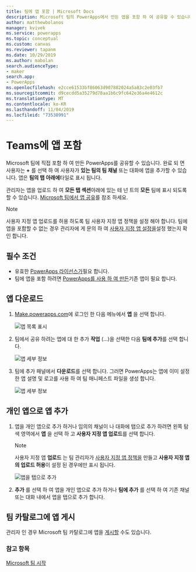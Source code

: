 ```yaml
---
title: 팀에 앱 포함 | Microsoft Docs
description: Microsoft 팀의 PowerApps에서 만든 앱을 포함 하 여 공유할 수 있습니다.
author: matthewbolanos
manager: kvivek
ms.service: powerapps
ms.topic: conceptual
ms.custom: canvas
ms.reviewer: tapanm
ms.date: 10/29/2019
ms.author: mabolan
search.audienceType:
- maker
search.app:
- PowerApps
ms.openlocfilehash: e2cce61533bf86063d907882024a5a83c2e03fb7
ms.sourcegitcommit: d9cecdd5a35279d78aa1b6c9fc642e36a4e4612c
ms.translationtype: MT
ms.contentlocale: ko-KR
ms.lasthandoff: 11/04/2019
ms.locfileid: "73538991"
---
```

# <a name="embed-an-app-in-teams"></a>Teams에 앱 포함

Microsoft 팀에 직접 포함 하 여 만든 PowerApps를 공유할 수 있습니다. 완료 되 면 사용자는 **+** 를 선택 하 여 사용자가 **있는 팀의 팀 채널** 또는 대화에 앱을 추가할 수 있습니다. 앱은 **팀의 탭 아래에**타일로 표시 됩니다.

관리자는 앱을 업로드 하 여 **모든 탭 섹션**아래에 있는 테 넌 트의 **모든** 팀에 표시 되도록 할 수 있습니다. [Microsoft 팀에서 앱 공유](https://docs.microsoft.com/power-platform/admin/embed-app-teams)를 참조 하세요.

> [!NOTE]
> 사용자 지정 앱 업로드를 허용 하도록 팀 사용자 지정 앱 정책을 설정 해야 합니다. 팀에 앱을 포함할 수 없는 경우 관리자에 게 문의 하 여 [사용자 지정 앱 설정을](https://docs.microsoft.com/MicrosoftTeams/teams-custom-app-policies-and-settings#custom-app-policy-and-settings)설정 했는지 확인 합니다.

## <a name="prerequisites"></a>필수 조건

- 유효한 [PowerApps 라이선스가](https://docs.microsoft.com/power-platform/admin/pricing-billing-skus)필요 합니다.
- 팀에 앱을 포함 하려면 [PowerApps를 사용 하 여 만든](data-platform-create-app.md)기존 앱이 필요 합니다.

## <a name="download-the-app"></a>앱 다운로드

1. [Make.powerapps.com](https://make.powerapps.com)에 로그인 한 다음 메뉴에서 **앱** 을 선택 합니다.

    ![앱 목록 표시](./media/embed-teams-app/file-apps2.png "앱 목록 표시")

2. 팀에서 공유 하려는 앱에 대 한 추가 **작업** (...)을 선택한 다음 **팀에 추가**를 선택 합니다.

    ![앱 세부 정보](./media/embed-teams-app/add-to-teams.png "팀에 추가")

3. 팀에 추가 패널에서 **다운로드**를 선택 합니다. 그러면 PowerApps는 앱에 이미 설정한 앱 설명 및 로고를 사용 하 여 팀 매니페스트 파일을 생성 합니다.

    ![앱 세부 정보](./media/embed-teams-app/download-app.png "앱 다운로드")

## <a name="add-the-app-as-a-personal-app"></a>개인 앱으로 앱 추가

1. 앱을 개인 앱으로 추가 하거나 임의의 채널이 나 대화에 탭으로 추가 하려면 왼쪽 탐색 영역에서 **앱** 을 선택 하 고 **사용자 지정 앱 업로드**를 선택 합니다.

    > [!NOTE]
    > 사용자 지정 앱 **업로드** 는 팀 관리자가 [사용자 지정 앱 정책을](https://docs.microsoft.com/microsoftteams/teams-app-setup-policies) 만들고 **사용자 지정 앱의 업로드 허용**이 설정 된 경우에만 표시 됩니다.

    ![앱을 탭으로 추가](./media/embed-teams-app/upload-custom-app.png "사용자 지정 앱 업로드")

2. **추가** 를 선택 하 여 앱을 개인 앱으로 추가 하거나 **팀에 추가** 를 선택 하 여 기존 채널 또는 대화 내에서 앱을 탭으로 추가 합니다.

## <a name="publish-the-app-to-the-teams-catalogue"></a>팀 카탈로그에 앱 게시

관리자 인 경우 Microsoft 팀 카탈로그에 앱을 [게시할](https://docs.microsoft.com/microsoftteams/tenant-apps-catalog-teams) 수도 있습니다.

### <a name="see-also"></a>참고 항목

[Microsoft 팀 시작](https://docs.microsoft.com/MicrosoftTeams/teams-overview)
